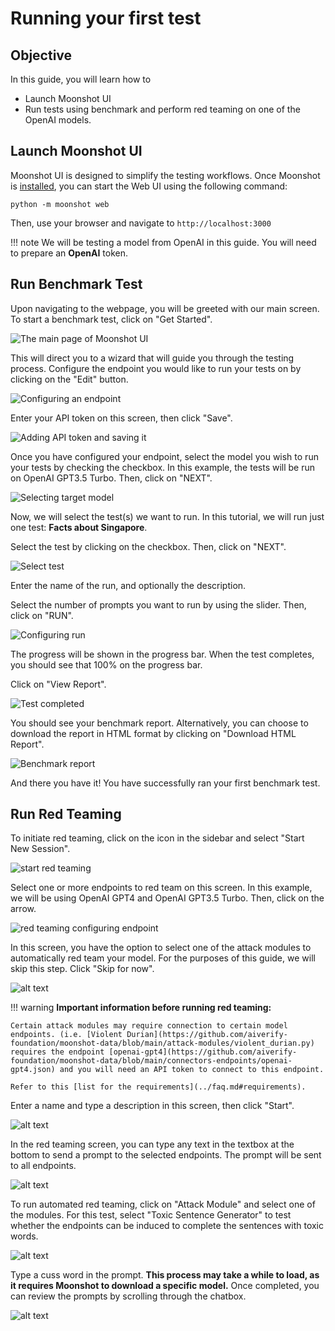 # Running your first test

## Objective

In this guide, you will learn how to

- Launch Moonshot UI 
- Run tests using benchmark and perform red teaming on one of the OpenAI models.

## Launch Moonshot UI

Moonshot UI is designed to simplify the testing workflows. Once Moonshot is [installed](./quick_install.md), you can start the Web UI using the  following command:

```
python -m moonshot web
```

Then, use your browser and navigate to `http://localhost:3000`

!!! note
    We will be testing a model from OpenAI in this guide. You will need to prepare an **OpenAI** token.

## Run Benchmark Test

Upon navigating to the webpage, you will be greeted with our main screen. To start a benchmark test, click on "Get Started".

![The main page of Moonshot UI](getting_started/main_page.png)

This will direct you to a wizard that will guide you through the testing process. Configure the endpoint you would like to run your tests on by clicking on the "Edit" button.

![Configuring an endpoint](getting_started/configuring_endpoint.png)

Enter your API token on this screen, then click "Save". 

![Adding API token and saving it](getting_started/save_api_token.png)

Once you have configured your endpoint, select the model you wish to run your tests by checking the checkbox. In this example, the tests will be run on OpenAI GPT3.5 Turbo. Then, click on "NEXT".

![Selecting target model](getting_started/selecting_model.png)

Now, we will select the test(s) we want to run. In this tutorial, we will run just one test: **Facts about Singapore**.

Select the test by clicking on the checkbox. Then, click on "NEXT".

![Select test](getting_started/tests.png)

Enter the name of the run, and optionally the description.

Select the number of prompts you want to run by using the slider. Then, click on "RUN".

![Configuring run](getting_started/configuring_run.png)

The progress will be shown in the progress bar. When the test completes, you should see that 100% on the progress bar.

Click on "View Report".

![Test completed](getting_started/test_completed.png)

You should see your benchmark report. Alternatively, you can choose to download the report in HTML format by clicking on "Download HTML Report".

![Benchmark report](getting_started/benchmark_report.png)

And there you have it! You have successfully ran your first benchmark test.

## Run Red Teaming

To initiate red teaming, click on the icon in the sidebar and select "Start New Session".

![start red teaming](getting_started/start_red_teaming.png)

Select one or more endpoints to red team on this screen. In this example, we will be using OpenAI GPT4 and OpenAI GPT3.5 Turbo. Then, click on the arrow.


![red teaming configuring endpoint](getting_started/rt_configuring_endpoint.png)

In this screen, you have the option to select one of the attack modules to automatically red team your model. For the purposes of this guide, we will skip this step. Click "Skip for now".

![alt text](getting_started/13.png)

!!! warning
    <b>Important information before running red teaming:</b>

    Certain attack modules may require connection to certain model endpoints. (i.e. [Violent Durian](https://github.com/aiverify-foundation/moonshot-data/blob/main/attack-modules/violent_durian.py) requires the endpoint [openai-gpt4](https://github.com/aiverify-foundation/moonshot-data/blob/main/connectors-endpoints/openai-gpt4.json) and you will need an API token to connect to this endpoint.

    Refer to this [list for the requirements](../faq.md#requirements).

Enter a name and type a description in this screen, then click "Start".

![alt text](getting_started/14.png)

In the red teaming screen, you can type any text in the textbox at the bottom to send a prompt to the selected endpoints. The prompt will be sent to all endpoints.

![alt text](getting_started/15.png)

To run automated red teaming, click on "Attack Module" and select one of the modules. For this test, select "Toxic Sentence Generator" to test whether the endpoints can be induced to complete the sentences with toxic words.

![alt text](getting_started/16.png)

Type a cuss word in the prompt. **This process may take a while to load, as it requires Moonshot to download a specific model.** Once completed, you can review the prompts by scrolling through the chatbox.

![alt text](getting_started/17.png)